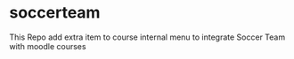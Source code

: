 # soccerteam
This Repo add extra item to course internal menu to integrate Soccer Team with moodle courses
